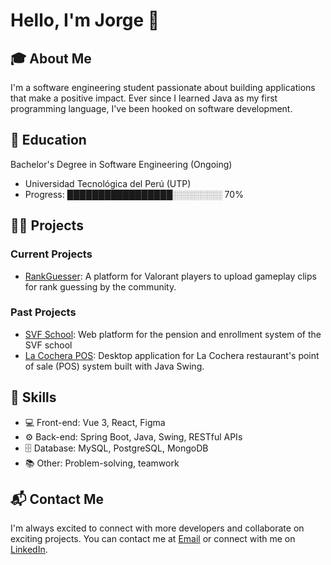 # Hello, I'm Jorge 👋

## 🎓 About Me
I'm a software engineering student passionate about building applications that make a positive impact. Ever since I learned Java as my first programming language, I've been hooked on software development.

## 🌱 Education
Bachelor's Degree in Software Engineering (Ongoing)
- Universidad Tecnológica del Perú (UTP)
- Progress: █████████████████░░░░░░░░ 70%

## 👨‍💻 Projects
### Current Projects
- [RankGuesser](https://github.com/jorgevfx/rank-guesser): A platform for Valorant players to upload gameplay clips for rank guessing by the community.

### Past Projects
- [SVF School](https://github.com/jorgevfx/svf-web): Web platform for the pension and enrollment system of the SVF school
- [La Cochera POS](https://github.com/jorgevfx/lacocherapos): Desktop application for La Cochera restaurant's point of sale (POS) system built with Java Swing.

## 🚀 Skills
- 💻 Front-end: Vue 3, React, Figma
- ⚙️ Back-end: Spring Boot, Java, Swing, RESTful APIs
- 🗄️ Database: MySQL, PostgreSQL, MongoDB
- 📚 Other: Problem-solving, teamwork

## 📬 Contact Me
I'm always excited to connect with more developers and collaborate on exciting projects. You can contact me at [Email](hjorge.30@outlook.com) or connect with me on [LinkedIn](https://www.linkedin.com/in/jorge-antezana/).
